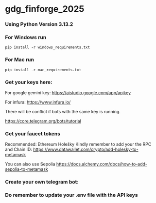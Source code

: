 # gdg_finforge_2025

### Using Python Version 3.13.2

### For Windows run
`pip install -r windows_requirements.txt`

### For Mac run
`pip install -r mac_requirements.txt`

### Get your keys here:
For google gemini key:
https://aistudio.google.com/app/apikey

For infura:
https://www.infura.io/

There will be conflict if bots with the same key is running.

https://core.telegram.org/bots/tutorial
### Get your faucet tokens
Recommended: Ethereum Holešky
Kindly remember to add your the RPC and Chain ID: 
https://www.datawallet.com/crypto/add-holesky-to-metamask

You can also use Sepolia
https://docs.alchemy.com/docs/how-to-add-sepolia-to-metamask


### Create your own telegram bot:



### Do remember to update your .env file with the API keys